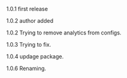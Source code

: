 

1.0.1   first release

1.0.2   author added

1.0.2   Trying to remove analytics from configs.

1.0.3   Trying to fix.

1.0.4   updage package.

1.0.6   Renaming.